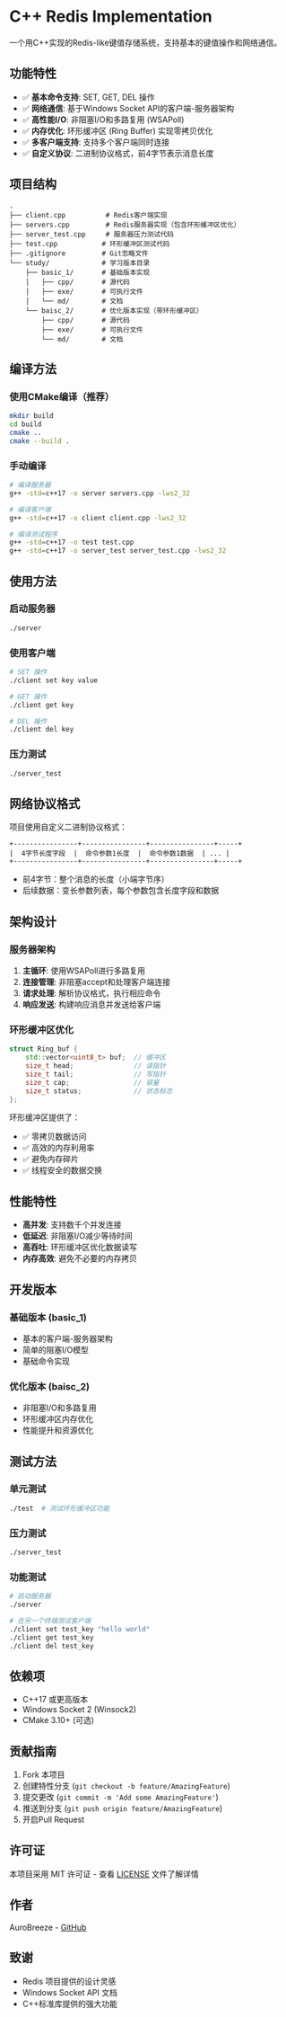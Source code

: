 # C++ Redis Implementation

一个用C++实现的Redis-like键值存储系统，支持基本的键值操作和网络通信。

## 功能特性

- ✅ **基本命令支持**: SET, GET, DEL 操作
- ✅ **网络通信**: 基于Windows Socket API的客户端-服务器架构
- ✅ **高性能I/O**: 非阻塞I/O和多路复用 (WSAPoll)
- ✅ **内存优化**: 环形缓冲区 (Ring Buffer) 实现零拷贝优化
- ✅ **多客户端支持**: 支持多个客户端同时连接
- ✅ **自定义协议**: 二进制协议格式，前4字节表示消息长度

## 项目结构

```
.
├── client.cpp          # Redis客户端实现
├── servers.cpp         # Redis服务器实现（包含环形缓冲区优化）
├── server_test.cpp     # 服务器压力测试代码
├── test.cpp           # 环形缓冲区测试代码
├── .gitignore         # Git忽略文件
└── study/             # 学习版本目录
    ├── basic_1/       # 基础版本实现
    │   ├── cpp/       # 源代码
    │   ├── exe/       # 可执行文件
    │   └── md/        # 文档
    └── baisc_2/       # 优化版本实现（带环形缓冲区）
        ├── cpp/       # 源代码
        ├── exe/       # 可执行文件
        └── md/        # 文档
```

## 编译方法

### 使用CMake编译（推荐）

```bash
mkdir build
cd build
cmake ..
cmake --build .
```

### 手动编译

```bash
# 编译服务器
g++ -std=c++17 -o server servers.cpp -lws2_32

# 编译客户端
g++ -std=c++17 -o client client.cpp -lws2_32

# 编译测试程序
g++ -std=c++17 -o test test.cpp
g++ -std=c++17 -o server_test server_test.cpp -lws2_32
```

## 使用方法

### 启动服务器

```bash
./server
```

### 使用客户端

```bash
# SET 操作
./client set key value

# GET 操作  
./client get key

# DEL 操作
./client del key
```

### 压力测试

```bash
./server_test
```

## 网络协议格式

项目使用自定义二进制协议格式：

```
+----------------+----------------+----------------+-----+
|  4字节长度字段  |  命令参数1长度  |  命令参数1数据  | ... |
+----------------+----------------+----------------+-----+
```

- 前4字节：整个消息的长度（小端字节序）
- 后续数据：变长参数列表，每个参数包含长度字段和数据

## 架构设计

### 服务器架构

1. **主循环**: 使用WSAPoll进行多路复用
2. **连接管理**: 非阻塞accept和处理客户端连接
3. **请求处理**: 解析协议格式，执行相应命令
4. **响应发送**: 构建响应消息并发送给客户端

### 环形缓冲区优化

```cpp
struct Ring_buf {
    std::vector<uint8_t> buf;  // 缓冲区
    size_t head;               // 读指针
    size_t tail;               // 写指针  
    size_t cap;                // 容量
    size_t status;             // 状态标志
};
```

环形缓冲区提供了：
- ✅ 零拷贝数据访问
- ✅ 高效的内存利用率
- ✅ 避免内存碎片
- ✅ 线程安全的数据交换

## 性能特性

- **高并发**: 支持数千个并发连接
- **低延迟**: 非阻塞I/O减少等待时间
- **高吞吐**: 环形缓冲区优化数据读写
- **内存高效**: 避免不必要的内存拷贝

## 开发版本

### 基础版本 (basic_1)
- 基本的客户端-服务器架构
- 简单的阻塞I/O模型
- 基础命令实现

### 优化版本 (baisc_2) 
- 非阻塞I/O和多路复用
- 环形缓冲区内存优化
- 性能提升和资源优化

## 测试方法

### 单元测试
```bash
./test  # 测试环形缓冲区功能
```

### 压力测试
```bash
./server_test
```

### 功能测试
```bash
# 启动服务器
./server

# 在另一个终端测试客户端
./client set test_key "hello world"
./client get test_key
./client del test_key
```

## 依赖项

- C++17 或更高版本
- Windows Socket 2 (Winsock2)
- CMake 3.10+ (可选)

## 贡献指南

1. Fork 本项目
2. 创建特性分支 (`git checkout -b feature/AmazingFeature`)
3. 提交更改 (`git commit -m 'Add some AmazingFeature'`)
4. 推送到分支 (`git push origin feature/AmazingFeature`)
5. 开启Pull Request

## 许可证

本项目采用 MIT 许可证 - 查看 [LICENSE](LICENSE) 文件了解详情

## 作者

AuroBreeze - [GitHub](https://github.com/AuroBreeze)

## 致谢

- Redis 项目提供的设计灵感
- Windows Socket API 文档
- C++标准库提供的强大功能
